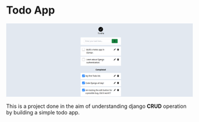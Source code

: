 # Todo App

![Home Image](https://github.com/DannySanchez6658/Django-Playground/blob/main/Todo/static/images/home-edit.png)

This is a project done in the aim of understanding django **CRUD** operation by building a simple todo app.
